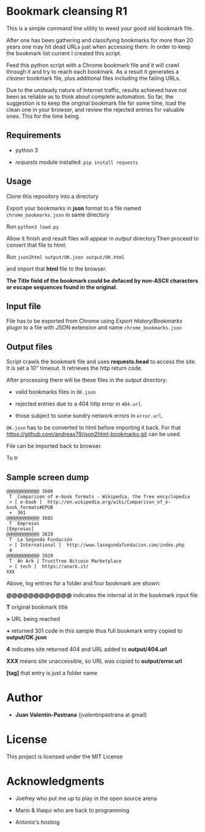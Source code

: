 # Bookmark cleansing R1
This is a simple command line utility to weed your good old bookmark file.

After one has been gathering and classifying bookmarks for more than 20 years one may hit dead URLs just when accessing them. In order to keep the bookmark list current I created this script.

Feed this python script with a Chrome bookmark file and it will crawl through it and try to reach each bookmark. As a result it generates a *cleaner* bookmark file, plus additional files including the failing URLs.

Due to the unsteady nature of Internet traffic, results achieved have not been as reliable as to think about complete automation. So far, the suggestion is to keep the original bookmark file for some time, load the clean one in your browser, and review the rejected entries for valuable ones. This for the time being.

## Requirements

* python 3

* *requests* module installed: `pip install requests`

## Usage

Clone this repository into a directory

Export your bookmarks in **json** format to a file named `chrome_bookmarks.json` in same directory

Run `python3 load.py`

Allow it finish and result files will appear in _output_ directory.Then proceed to convert that file to html:

Run `json2html output/OK.json output/OK.html`

and import that **html** file to the browser.

**The Title field of the bookmark could be defaced by non-ASCII characters or escape sequences found in the original.**

## Input file
File has to be exported from Chrome using _Export History/Bookmarks_ plugin to a file with JSON extension and name `chrome_bookmarks.json`

## Output files
Script crawls the bookmark file and uses **requests.head** to access the site. It is set a 10" timeout. It retrieves the http return code.

After processing there will be these files in the _output_ directory:

* valid bookmarks files in `OK.json`

* rejected entries due to a 404 http error in `404.url`.

* those subject to some sundry network errors in `error.url`.

`OK.json` has to be converted to html before importing it back. For that https://github.com/andreax79/json2html-bookmarks.git can be used.

File can be imported back to browser.

To tr

## Sample screen dump

```
@@@@@@@@@@@@ 3600
 T  Comparison of e-book formats - Wikipedia, the free encyclopedia
 > [ e-book ]  http://en.wikipedia.org/wiki/Comparison_of_e-book_formats#EPUB
 +  301
@@@@@@@@@@@@ 3602
 T  Empresas
[Empresas]
@@@@@@@@@@@@ 3619
 T  La Segunda Fundación
 > [ International ]  http://www.lasegundafundacion.com/index.php
 4 
@@@@@@@@@@@@ 3929
 T  An Ark | Trustfree Bitcoin Marketplace
 > [ tech ]  https://anark.it/
XXX
```

Above, log entries for a folder and four bookmark are shown:

**@@@@@@@@@@@@** indicates the internal id in the bookmark input file

**T** original bookmark title

**>** URL being reached

**+** returned 301 code in this sample thus full bookmark entry copied to __output/OK.json__

**4** indicates site returned 404 and URL added to __output/404.url__

**XXX** means site unaccessible, so URL was copied to __output/error.url__

**[tag]** that entry is just a folder name

# Author

* **Juan Valentín-Pastrana** (jvalentinpastrana at gmail)

# License

This project is licensed under the MIT License 

# Acknowledgments

* Joefrey who put me up to play in the open source arena

* Mario & Iñaqui who are back to programming

* Antonio's hosting


